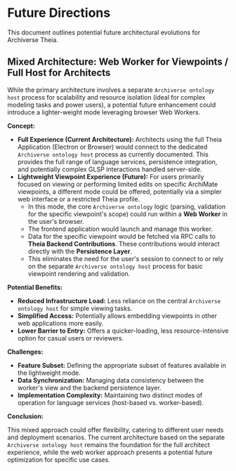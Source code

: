# Future Directions

This document outlines potential future architectural evolutions for Archiverse Theia.

## Mixed Architecture: Web Worker for Viewpoints / Full Host for Architects

While the primary architecture involves a separate `Archiverse ontology host` process for scalability and resource isolation (ideal for complex modeling tasks and power users), a potential future enhancement could introduce a lighter-weight mode leveraging browser Web Workers.

**Concept:**

*   **Full Experience (Current Architecture):** Architects using the full Theia Application (Electron or Browser) would connect to the dedicated `Archiverse ontology host` process as currently documented. This provides the full range of language services, persistence integration, and potentially complex GLSP interactions handled server-side.
*   **Lightweight Viewpoint Experience (Future):** For users primarily focused on viewing or performing limited edits on specific ArchiMate viewpoints, a different mode could be offered, potentially via a simpler web interface or a restricted Theia profile.
    *   In this mode, the core `Archiverse ontology` logic (parsing, validation for the specific viewpoint's scope) could run within a **Web Worker** in the user's browser.
    *   The frontend application would launch and manage this worker.
    *   Data for the specific viewpoint would be fetched via RPC calls to **Theia Backend Contributions**. These contributions would interact directly with the **Persistence Layer**.
    *   This eliminates the need for the user's session to connect to or rely on the separate `Archiverse ontology host` process for basic viewpoint rendering and validation.

**Potential Benefits:**

*   **Reduced Infrastructure Load:** Less reliance on the central `Archiverse ontology host` for simple viewing tasks.
*   **Simplified Access:** Potentially allows embedding viewpoints in other web applications more easily.
*   **Lower Barrier to Entry:** Offers a quicker-loading, less resource-intensive option for casual users or reviewers.

**Challenges:**

*   **Feature Subset:** Defining the appropriate subset of features available in the lightweight mode.
*   **Data Synchronization:** Managing data consistency between the worker's view and the backend persistence layer.
*   **Implementation Complexity:** Maintaining two distinct modes of operation for language services (host-based vs. worker-based).

**Conclusion:**

This mixed approach could offer flexibility, catering to different user needs and deployment scenarios. The current architecture based on the separate `Archiverse ontology host` remains the foundation for the full architect experience, while the web worker approach presents a potential future optimization for specific use cases.
